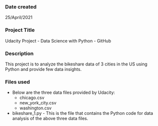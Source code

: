 ### Date created
25/April/2021

### Project Title
Udacity Project - Data Science with Python - GitHub

### Description
This project is to analyze the bikeshare data of 3 cities in the US using Python and provide few data insights. 

### Files used
* Below are the three data files provided by Udacity:
    * chicago.csv
    * new_york_city.csv
    * washington.csv
* bikeshare_1.py - This is the file that contains the Python code for data analysis of the above three data files.


